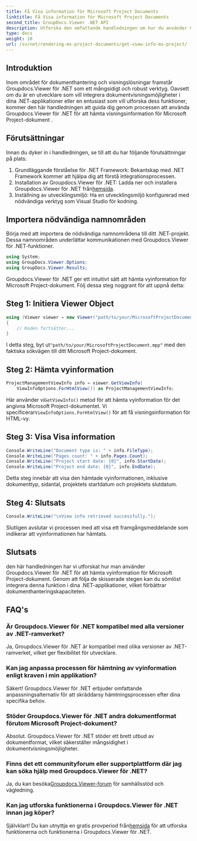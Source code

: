```yaml
---
title: Få Visa information för Microsoft Project Documents
linktitle: Få Visa information för Microsoft Project Documents
second_title: GroupDocs.Viewer .NET API
description: Utforska den omfattande handledningen om hur du använder Groupdocs.Viewer för .NET för att enkelt hämta visningsinformation för Microsoft Project-dokument.
type: docs
weight: 10
url: /sv/net/rendering-ms-project-documents/get-view-info-ms-project/
---
```

## Introduktion
Inom området för dokumenthantering och visningslösningar framstår Groupdocs.Viewer för .NET som ett mångsidigt och robust verktyg. Oavsett om du är en utvecklare som vill integrera dokumentvisningsmöjligheter i dina .NET-applikationer eller en entusiast som vill utforska dess funktioner, kommer den här handledningen att guida dig genom processen att använda Groupdocs.Viewer för .NET för att hämta visningsinformation för Microsoft Project-dokument .
## Förutsättningar
Innan du dyker in i handledningen, se till att du har följande förutsättningar på plats:
1. Grundläggande förståelse för .NET Framework: Bekantskap med .NET Framework kommer att hjälpa dig att förstå integrationsprocessen.
2.  Installation av Groupdocs.Viewer för .NET: Ladda ner och installera Groupdocs.Viewer för .NET från[hemsida](https://releases.groupdocs.com/viewer/net/).
3. Inställning av utvecklingsmiljö: Ha en utvecklingsmiljö konfigurerad med nödvändiga verktyg som Visual Studio för kodning.

## Importera nödvändiga namnområden
Börja med att importera de nödvändiga namnområdena till ditt .NET-projekt. Dessa namnområden underlättar kommunikationen med Groupdocs.Viewer för .NET-funktioner.

```csharp
using System;
using GroupDocs.Viewer.Options;
using GroupDocs.Viewer.Results;
```

Groupdocs.Viewer för .NET ger ett intuitivt sätt att hämta vyinformation för Microsoft Project-dokument. Följ dessa steg noggrant för att uppnå detta:
## Steg 1: Initiera Viewer Object
```csharp
using (Viewer viewer = new Viewer("path/to/your/MicrosoftProjectDocument.mpp"))
{
    // Koden fortsätter...
}
```
 I detta steg, byt ut`"path/to/your/MicrosoftProjectDocument.mpp"` med den faktiska sökvägen till ditt Microsoft Project-dokument.
## Steg 2: Hämta vyinformation
```csharp
ProjectManagementViewInfo info = viewer.GetViewInfo(
    ViewInfoOptions.ForHtmlView()) as ProjectManagementViewInfo;
```
 Här använder vi`GetViewInfo()` metod för att hämta vyinformation för det angivna Microsoft Project-dokumentet. Vi specificerar`ViewInfoOptions.ForHtmlView()` för att få visningsinformation för HTML-vy.
## Steg 3: Visa Visa information
```csharp
Console.WriteLine("Document type is: " + info.FileType);
Console.WriteLine("Pages count: " + info.Pages.Count);
Console.WriteLine("Project start date: {0}", info.StartDate);
Console.WriteLine("Project end date: {0}", info.EndDate);
```
Detta steg innebär att visa den hämtade vyinformationen, inklusive dokumenttyp, sidantal, projektets startdatum och projektets slutdatum.
## Steg 4: Slutsats
```csharp
Console.WriteLine("\nView info retrieved successfully.");
```
Slutligen avslutar vi processen med att visa ett framgångsmeddelande som indikerar att vyinformationen har hämtats.

## Slutsats
den här handledningen har vi utforskat hur man använder Groupdocs.Viewer för .NET för att hämta vyinformation för Microsoft Project-dokument. Genom att följa de skisserade stegen kan du sömlöst integrera denna funktion i dina .NET-applikationer, vilket förbättrar dokumenthanteringskapaciteten.
## FAQ's

### Är Groupdocs.Viewer för .NET kompatibel med alla versioner av .NET-ramverket?

Ja, Groupdocs.Viewer för .NET är kompatibel med olika versioner av .NET-ramverket, vilket ger flexibilitet för utvecklare.

### Kan jag anpassa processen för hämtning av vyinformation enligt kraven i min applikation?

Säkert! Groupdocs.Viewer för .NET erbjuder omfattande anpassningsalternativ för att skräddarsy hämtningsprocessen efter dina specifika behov.

### Stöder Groupdocs.Viewer för .NET andra dokumentformat förutom Microsoft Project-dokument?

Absolut. Groupdocs.Viewer för .NET stöder ett brett utbud av dokumentformat, vilket säkerställer mångsidighet i dokumentvisningsmöjligheter.

### Finns det ett communityforum eller supportplattform där jag kan söka hjälp med Groupdocs.Viewer för .NET?

 Ja, du kan besöka[Groupdocs.Viewer-forum](https://forum.groupdocs.com/c/viewer/9) för samhällsstöd och vägledning.

### Kan jag utforska funktionerna i Groupdocs.Viewer för .NET innan jag köper?

 Självklart! Du kan utnyttja en gratis provperiod från[hemsida](https://releases.groupdocs.com/) för att utforska funktionerna och funktionerna i Groupdocs.Viewer för .NET.